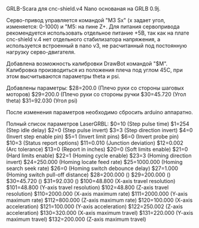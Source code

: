 GRLB-Scara для cnc-shield.v4 Nanо  основаная на GRLB 0.9j.

Серво-привод управляется командой "M3 Sx" (x задает угол, изменяется: 0-1000) и "M5: на пине Z+. Для питания сервопривода рекомендуется использовать отдельное питание +5В, так как на плате cnc-shield v.4 нет отдельного стабилизатора напряжения, а используется встроенный в nano v3, не расчитанный под постоянную нагрузку серво-двигателя.

Добавлена возможность калибровки DrawBot командой "$M". Калибровка производиться из положения плеча под углом 45C, при этом высчитываются параметры theta и psi.

Добавлены параметры:
$28=200.0 (Плечо руки со стороны шаговых  моторов)
$29=200.0 (Плечо руки со стороны ручки
$30=45.720 (Угол theta)
$31=92.030 (Угол psi)

После изменения параметров необходимо сбросить arduino аппаратно.

Полный список параметров LaserGRBL:
$0=10 (Step pulse time)
$1=254 (Step idle delay)
$2=0 (Step pulse invert)
$3=3 (Step direction invert)
$4=0 (Invert step enable pin)
$5=1 (Invert limit pins)
$6=0 (Invert probe pin)
$10=3 (Status report options)
$11=0.010 (Junction deviation)
$12=0.002 (Arc tolerance)
$13=0 (Report in inches)
$20=0 (Soft limits enable)
$21=0 (Hard limits enable)
$22=1 (Homing cycle enable)
$23=3 (Homing direction invert)
$24=250.000 (Homing locate feed rate)
$25=1000.000 (Homing search seek rate)
$26=0 (Homing switch debounce delay)
$27=1.000 (Homing switch pull-off distance)
$28=200.000 ()
$29=200.000 ()
$30=45.720 ()
$31=92.030 ()
$100=48.800 (X-axis travel resolution)
$101=48.800 (Y-axis travel resolution)
$102=48.800 (Z-axis travel resolution)
$110=2000.000 (X-axis maximum rate)
$111=2000.000 (Y-axis maximum rate)
$112=800.000 (Z-axis maximum rate)
$120=100.000 (X-axis acceleration)
$121=100.000 (Y-axis acceleration)
$122=250.002 (Z-axis acceleration)
$130=320.000 (X-axis maximum travel)
$131=220.000 (Y-axis maximum travel)
$132=200.000 (Z-axis maximum travel)
